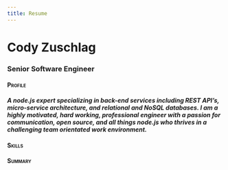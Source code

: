 ```yaml
---
title: Resume
---
```

<div class="well">
  <h1>Cody Zuschlag</h1>
  <h3>Senior Software Engineer</h3>
</div>

<h4 style="font-variant: small-caps;">Profile</h4>
<p><strong><em>A node.js expert specializing in back-end services including REST API’s, micro-service architecture, and
relational and NoSQL databases. I am a highly motivated, hard working, professional engineer with a passion
for communication, open source, and all things node.js who thrives in a challenging team orientated work
environment.</em></strong></p>

<div class="row">
  <div class="well">
    <div class=".col-md-4">
      <h4 style="font-variant: small-caps;">Skills</h4>
    </div>
  </div>
  <div class=".col-md-8">
    <h4 style="font-variant: small-caps;">Summary</h4>
  </div>
</div>

